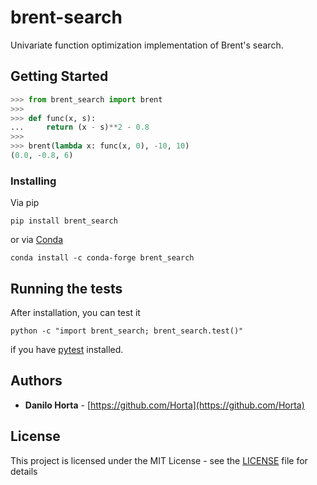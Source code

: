 # brent-search

Univariate function optimization implementation of Brent's search.

## Getting Started

```python
>>> from brent_search import brent
>>>
>>> def func(x, s):
...     return (x - s)**2 - 0.8
>>>
>>> brent(lambda x: func(x, 0), -10, 10)
(0.0, -0.8, 6)
```

### Installing

Via pip
```
pip install brent_search
```

or via [Conda](http://conda.pydata.org/docs/index.html)
```
conda install -c conda-forge brent_search
```

## Running the tests

After installation, you can test it
```
python -c "import brent_search; brent_search.test()"
```
if you have [pytest](http://pytest.org) installed.

## Authors

* **Danilo Horta** - [https://github.com/Horta](https://github.com/Horta)

## License

This project is licensed under the MIT License - see the
[LICENSE](LICENSE) file for details
